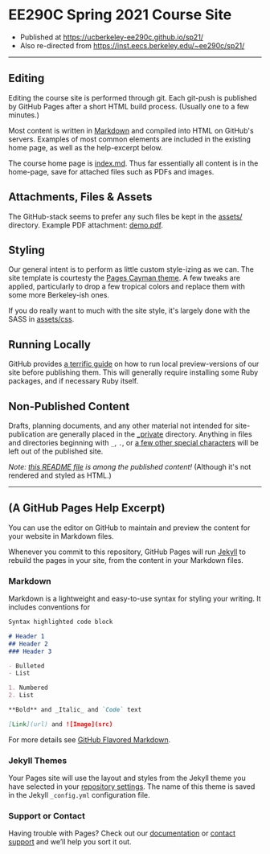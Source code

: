 # EE290C Spring 2021 Course Site 

* Published at https://ucberkeley-ee290c.github.io/sp21/
* Also re-directed from https://inst.eecs.berkeley.edu/~ee290c/sp21/

---
## Editing 

Editing the course site is performed through git. 
Each git-push is published by GitHub Pages after a short HTML build process. (Usually one to a few minutes.)

Most content is written in [Markdown](https://guides.github.com/features/mastering-markdown/) 
and compiled into HTML on GitHub's servers. Examples of most common elements are included 
in the existing home page, as well as the help-excerpt below. 

The course home page is [index.md](index.md). 
Thus far essentially all content is in the home-page, 
save for attached files such as PDFs and images. 

## Attachments, Files & Assets 

The GitHub-stack seems to prefer any such files be kept in the [assets/](./assets) directory. 
Example PDF attachment: [demo.pdf](assets/demo.pdf). 

## Styling 

Our general intent is to perform as little custom style-izing as we can. 
The site template is courtesty the [Pages Cayman theme](https://github.com/pages-themes/cayman). 
A few tweaks are applied, particularly to drop a few tropical colors 
and replace them with some more Berkeley-ish ones. 

If you do really want to much with the site style, 
it's largely done with the SASS in [assets/css](./assets/css). 

## Running Locally 

GitHub provides [a terrific guide](https://docs.github.com/en/free-pro-team@latest/github/working-with-github-pages/testing-your-github-pages-site-locally-with-jekyll) 
on how to run local preview-versions of our site before publishing them. 
This will generally require installing some Ruby packages, and if necessary Ruby itself. 

## Non-Published Content

Drafts, planning documents, and any other material not intended for site-publication are generally placed in the [_private](_private) directory. Anything in files and directories beginning with `_`, `.`, or [a few other special characters](https://jekyllrb.com/docs/structure/) will be left out of the published site. 

*Note: [this README file](https://ucberkeley-ee290c.github.io/sp21/readme.md) is among the published content!* 
(Although it's not rendered and styled as HTML.)


---

## (A GitHub Pages Help Excerpt)

You can use the editor on GitHub to maintain and preview the content for your website in Markdown files.

Whenever you commit to this repository, GitHub Pages will run [Jekyll](https://jekyllrb.com/) to rebuild the pages in your site, from the content in your Markdown files.

### Markdown

Markdown is a lightweight and easy-to-use syntax for styling your writing. It includes conventions for

```markdown
Syntax highlighted code block

# Header 1
## Header 2
### Header 3

- Bulleted
- List

1. Numbered
2. List

**Bold** and _Italic_ and `Code` text

[Link](url) and ![Image](src)
```

For more details see [GitHub Flavored Markdown](https://guides.github.com/features/mastering-markdown/).

### Jekyll Themes

Your Pages site will use the layout and styles from the Jekyll theme you have selected in your [repository settings](https://github.com/dan-fritchman/Sp21/settings). The name of this theme is saved in the Jekyll `_config.yml` configuration file.

### Support or Contact

Having trouble with Pages? Check out our [documentation](https://docs.github.com/categories/github-pages-basics/) or [contact support](https://github.com/contact) and we’ll help you sort it out.

